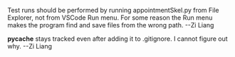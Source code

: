 Test runs should be performed by running appointmentSkel.py from File Explorer, not from VSCode Run menu. For some reason the Run menu makes the program find and save files from the wrong path. --Zi Liang

__pycache__ stays tracked even after adding it to .gitignore. I cannot figure out why. --Zi Liang